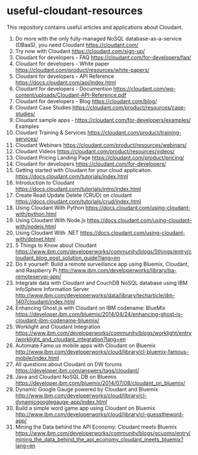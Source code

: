 useful-cloudant-resources
=========================

This repository contains useful articles and applications about Cloudant.

1. Do more with the only fully-managed NoSQL database-as-a-service (DBaaS), you need Cloudant https://cloudant.com/
2. Try now with Cloudant https://cloudant.com/sign-up/
3. Cloudant for developers - FAQ https://cloudant.com/for-developers/faq/
4. Cloudant for developers - White paper https://cloudant.com/product/resources/white-papers/
5. Cloudant for developers -  API Reference https://docs.cloudant.com/api/index.html 
6. Cloudant for developers - Documention https://cloudant.com/wp-content/uploads/Cloudant-API-Reference.pdf 
7. Cloudant for developers - Blog https://cloudant.com/blog/ 
8. Cloudant Case Studies https://cloudant.com/product/resources/case-studies/
9. Cloudant sample apps - https://cloudant.com/for-developers/examples/ Examples
10. Cloudant Training & Services https://cloudant.com/product/training-services/
11. Cloudant Webinars https://cloudant.com/product/resources/webinars/
12. Cloudant Videos https://cloudant.com/product/resources/videos/
13. Cloudant Pricing Landing Page https://cloudant.com/product/pricing/
14. Cloudant for developers https://cloudant.com/for-developers/
15. Getting started with Cloudant for your cloud applicaiton. https://docs.cloudant.com/tutorials/index.html 
16. Introduction to Cloudant https://docs.cloudant.com/tutorials/intro/index.html
17. Create Read Update Delete (CRUD) on cloudant https://docs.cloudant.com/tutorials/crud/index.html
18. Using Cloudant With Python https://docs.cloudant.com/using-cloudant-with/python.html
19. Using Cloudant With Node.js https://docs.cloudant.com/using-cloudant-with/nodejs.html
20. Using Cloudant With .NET  https://docs.cloudant.com/using-cloudant-with/dotnet.html
21. 5 Things to Know about Cloudant https://www.ibm.com/developerworks/community/blogs/5things/entry/cloudant_blog_post_solution_guide?lang=en
22. Do it yourself: Build a remote surveillance app using Bluemix, Cloudant, and Raspberry Pi http://www.ibm.com/developerworks/library/ba-remoteservpi-app/ 
23. Integrate data with Cloudant and CouchDB NoSQL database using IBM InfoSphere Information Server http://www.ibm.com/developerworks/data/library/techarticle/dm-1407cloudant/index.html
24. Enhancing Ghost.js with Cloudant on IBM codename: BlueMix https://developer.ibm.com/bluemix/2014/04/24/enhancing-ghost-js-cloudant-ibm-codename-bluemix/
25. Worklight and Cloudant Integration https://www.ibm.com/developerworks/community/blogs/worklight/entry/worklight_and_cloudant_integration?lang=en
26. Automate Famo.us mobile apps with Cloudant on Bluemix http://www.ibm.com/developerworks/cloud/library/cl-bluemix-famous-mobile/index.html
27. All questions about Cloudant on DW forums https://developer.ibm.com/answers/tags/cloudant/ 
28. Java and Cloudant NoSQL DB on Bluemix https://developer.ibm.com/bluemix/2014/07/08/cloudant_on_bluemix/
29. Dynamic Google Gauge powered by Cloudant and Bluemix http://www.ibm.com/developerworks/cloud/library/cl-dynamicgooglegauge-app/index.html 
30. Build a simple word game app using Cloudant on Bluemix http://www.ibm.com/developerworks/cloud/library/cl-guesstheword-app/ 
31. Mining the Data behind the API Economy: Cloudant meets Bluemix https://www.ibm.com/developerworks/community/blogs/gcuomo/entry/mining_the_data_behind_the_api_economy_cloudant_meets_bluemix?lang=en


